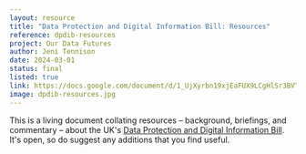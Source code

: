 ```yaml
---
layout: resource
title: "Data Protection and Digital Information Bill: Resources"
reference: dpdib-resources
project: Our Data Futures
author: Jeni Tennison
date: 2024-03-01
status: final
listed: true
link: https://docs.google.com/document/d/1_UjXyrbn19xjEaFUX9LCgHlSr3BVTyqQgu9b8aCfLW0/edit?usp=sharing
image: dpdib-resources.jpg
---
```

This is a living document collating resources – background, briefings, and commentary – about the UK's [Data Protection and Digital Information Bill](https://bills.parliament.uk/bills/3430). It's open, so do suggest any additions that you find useful.
